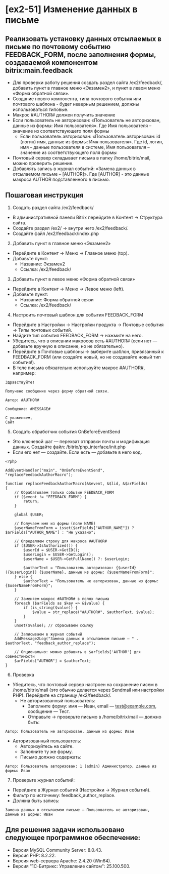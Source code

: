 # [ex2-51] Изменение данных в письме

## Реализовать установку данных отсылаемых в письме по почтовому событию FEEDBACK_FORM, после заполнения формы, создаваемой компонентом bitrix:main.feedback
- Для проверки работу решения создать раздел сайта /ex2/feedback/, добавить пункт в главное меню «Экзамен2», и пункт в левом меню «Форма обратной связи».
- Создание нового компонента, типа почтового события или почтового шаблона - будет неверным решением, должны использоваться типовые.
- Макрос #AUTHOR# должен получить значение
- Если пользователь не авторизован: «Пользователь не авторизован, данные из формы: Имя пользователя». Где Имя пользователя – значение из соответствующего поля формы
	- Если пользователь авторизован: «Пользователь авторизован: id (логин) имя, данные из формы: Имя пользователя». Где id, логин, имя – данные пользователя в системе, Имя пользователя – значение из соответствующего поля формы
- Почтовый сервер складывает письма в папку /home/bitrix/mail, можно проверить решение.
- Добавлять запись в журнал событий: «Замена данных в отсылаемом письме – [AUTHOR]». Где [AUTHOR] - это данные макроса AUTHOR подставленного в письмо.

## Пошаговая инструкция

1. Создать раздел сайта /ex2/feedback/
- В административной панели Bitrix перейдите в Контент → Структура сайта.
- Создайте раздел /ex2/ → внутри него /ex2/feedback/.
- Создайте файл /ex2/feedback/index.php

2. Добавить пункт в главное меню «Экзамен2» 
- Перейдите в Контент → Меню → Главное меню (top).
- Добавьте пункт:
	- Название: Экзамен2
	- Ссылка: /ex2/feedback/

3. Добавить пункт в левое меню «Форма обратной связи»
- Перейдите в Контент → Меню → Левое меню (left).
- Добавьте пункт:
	- Название: Форма обратной связи
	- Ссылка: /ex2/feedback/

4. Настроить почтовый шаблон для события FEEDBACK_FORM 
- Перейдите в Настройки → Настройки продукта → Почтовые события → Типы почтовых событий.
- Найдите тип события FEEDBACK_FORM → нажмите на него.
- Убедитесь, что в описании макросов есть #AUTHOR# (если нет — добавьте вручную в описание, но не обязательно).
- Перейдите в Почтовые шаблоны → выберите шаблон, привязанный к FEEDBACK_FORM (или создайте новый, но не создавайте новый тип события!).
- В теле письма обязательно используйте макрос #AUTHOR#, например:

```
Здравствуйте!

Получено сообщение через форму обратной связи.

Автор: #AUTHOR#

Сообщение: #MESSAGE#

С уважением,
Сайт
``` 

5. Создать обработчик события OnBeforeEventSend 
- Это ключевой шаг — перехват отправки почты и модификация данных. Создайте файл: /bitrix/php_interface/init.php 
- Если его нет — создайте. Если есть — добавьте в него код.

``` 
<?php

AddEventHandler("main", "OnBeforeEventSend", "replaceFeedbackAuthorMacro");

function replaceFeedbackAuthorMacro(&$event, &$lid, &$arFields)
{
    // Обрабатываем только событие FEEDBACK_FORM
    if ($event != "FEEDBACK_FORM") {
        return;
    }

    global $USER;

    // Получаем имя из формы (поле NAME)
    $userNameFromForm = isset($arFields["AUTHOR_NAME"]) ? $arFields["AUTHOR_NAME"] : "Не указано";

    // Определяем строку для макроса #AUTHOR#
    if ($USER->IsAuthorized()) {
        $userId = $USER->GetID();
        $userLogin = $USER->GetLogin();
        $userName = $USER->GetFullName() ?: $userLogin;

        $authorText = "Пользователь авторизован: {$userId} ({$userLogin}) {$userName}, данные из формы: {$userNameFromForm}";
    } else {
        $authorText = "Пользователь не авторизован, данные из формы: {$userNameFromForm}";
    }

    // Заменяем макрос #AUTHOR# в полях письма
    foreach ($arFields as $key => &$value) {
        if (is_string($value)) {
            $value = str_replace("#AUTHOR#", $authorText, $value);
        }
    }
    unset($value); // сбрасываем ссылку

    // Записываем в журнал событий
    AddMessage2Log("Замена данных в отсылаемом письме – " . $authorText, "feedback_author_replace");

    // Опционально: можно добавить в $arFields['AUTHOR'] для совместимости
    $arFields["AUTHOR"] = $authorText;
}
``` 

6. Проверка 
- Убедитесь, что почтовый сервер настроен на сохранение писем в /home/bitrix/mail (это обычно делается через Sendmail или настройки PHP). Перейдите на страницу /ex2/feedback/.
	- Не авторизованный пользователь:
		- Заполните форму: имя — Иван, email — test@example.com, сообщение — Тест.
		- Отправьте → проверьте письмо в /home/bitrix/mail — должно быть:
``` 
Автор: Пользователь не авторизован, данные из формы: Иван
``` 

- Авторизованный пользователь:
	- Авторизуйтесь на сайте.
	- Заполните ту же форму.
	- Письмо должно содержать:

``` 
Автор: Пользователь авторизован: 1 (admin) Администратор, данные из формы: Иван
``` 

7. Проверьте журнал событий:
- Перейдите в Журнал событий (Настройки → Журнал событий).
- Фильтр по источнику: feedback_author_replace.
- Должна быть запись:

``` 
Замена данных в отсылаемом письме – Пользователь не авторизован, данные из формы: Иван
``` 

## Для решения задачи использовано следующее программное обеспечение: 
- Версия MySQL Community Server: 8.0.43.
- Версия PHP: 8.2.22.
- Версия web-сервера Apache: 2.4.20 (Win64).
- Версия "1С-Битрикс: Управление сайтом": 25.100.500.
